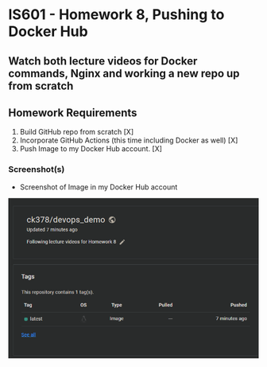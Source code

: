# IS601 - Homework 8, Pushing to Docker Hub

## Watch both lecture videos for Docker commands, Nginx and working a new repo up from scratch

## Homework Requirements
1.  Build GitHub repo from scratch [X]
2.  Incorporate GitHub Actions (this time including Docker as well) [X]
3.  Push Image to my Docker Hub account. [X]

### Screenshot(s)
-   Screenshot of Image in my Docker Hub account

![Image in ck378 Docker Hub account](/images/dockerhubimage.png)